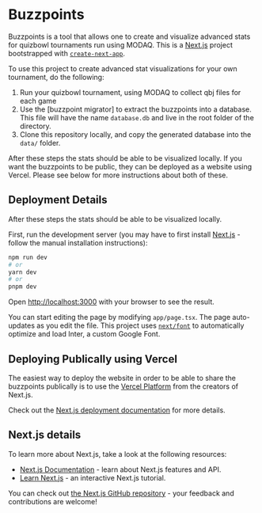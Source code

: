 # Buzzpoints
Buzzpoints is a tool that allows one to create and visualize advanced stats for quizbowl tournaments run using MODAQ. This is a [Next.js](https://nextjs.org/) project bootstrapped with [`create-next-app`](https://github.com/vercel/next.js/tree/canary/packages/create-next-app).

To use this project to create advanced stat visualizations for your own tournament, do the following: 
1. Run your quizbowl tournament, using MODAQ to collect qbj files for each game
2. Use the [buzzpoint migrator] to extract the buzzpoints into a database. This file will have the name `database.db` and live in the root folder of the directory.
3. Clone this repository locally, and copy the generated database into the `data/` folder.

After these steps the stats should be able to be visualized locally. If you want the buzzpoints to be public, they can be deployed as a website using Vercel. Please see below for more instructions about both of these.

## Deployment Details
After these steps the stats should be able to be visualized locally.

First, run the development server (you may have to first install [Next.js](https://nextjs.org/docs/app/getting-started/installation#manual-installation) - follow the manual installation instructions):

```bash
npm run dev
# or
yarn dev
# or
pnpm dev
```

Open [http://localhost:3000](http://localhost:3000) with your browser to see the result.

You can start editing the page by modifying `app/page.tsx`. The page auto-updates as you edit the file. This project uses [`next/font`](https://nextjs.org/docs/basic-features/font-optimization) to automatically optimize and load Inter, a custom Google Font.

## Deploying Publically using Vercel
The easiest way to deploy the website in order to be able to share the buzzpoints publically is to use the [Vercel Platform](https://vercel.com/new?utm_medium=default-template&filter=next.js&utm_source=create-next-app&utm_campaign=create-next-app-readme) from the creators of Next.js.

Check out the [Next.js deployment documentation](https://nextjs.org/docs/deployment) for more details.

## Next.js details

To learn more about Next.js, take a look at the following resources:

- [Next.js Documentation](https://nextjs.org/docs) - learn about Next.js features and API.
- [Learn Next.js](https://nextjs.org/learn) - an interactive Next.js tutorial.

You can check out [the Next.js GitHub repository](https://github.com/vercel/next.js/) - your feedback and contributions are welcome!
